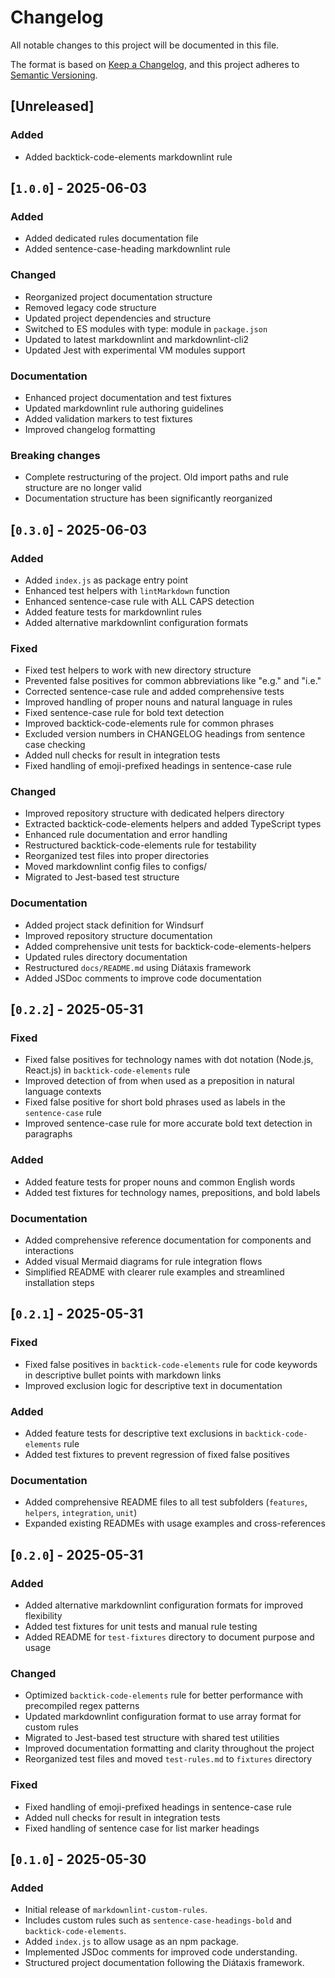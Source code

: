 <!-- markdownlint-disable MD024 -->

# Changelog

All notable changes to this project will be documented in this file.

The format is based on [Keep a Changelog](https://keepachangelog.com/en/1.0.0/),
and this project adheres to [Semantic Versioning](https://semver.org/spec/v2.0.0.html).

## [Unreleased]

### Added

- Added backtick-code-elements markdownlint rule

## [`1.0.0`] - 2025-06-03

### Added

- Added dedicated rules documentation file
- Added sentence-case-heading markdownlint rule

### Changed

- Reorganized project documentation structure
- Removed legacy code structure
- Updated project dependencies and structure
- Switched to ES modules with type: module in `package.json`
- Updated to latest markdownlint and markdownlint-cli2
- Updated Jest with experimental VM modules support

### Documentation

- Enhanced project documentation and test fixtures
- Updated markdownlint rule authoring guidelines
- Added validation markers to test fixtures
- Improved changelog formatting

### Breaking changes

- Complete restructuring of the project. Old import paths and rule structure are no longer valid
- Documentation structure has been significantly reorganized

## [`0.3.0`] - 2025-06-03

### Added

- Added `index.js` as package entry point
- Enhanced test helpers with `lintMarkdown` function
- Enhanced sentence-case rule with ALL CAPS detection
- Added feature tests for markdownlint rules
- Added alternative markdownlint configuration formats

### Fixed

- Fixed test helpers to work with new directory structure
- Prevented false positives for common abbreviations like "e.g." and "i.e."
- Corrected sentence-case rule and added comprehensive tests
- Improved handling of proper nouns and natural language in rules
- Fixed sentence-case rule for bold text detection
- Improved backtick-code-elements rule for common phrases
- Excluded version numbers in CHANGELOG headings from sentence case checking
- Added null checks for result in integration tests
- Fixed handling of emoji-prefixed headings in sentence-case rule

### Changed

- Improved repository structure with dedicated helpers directory
- Extracted backtick-code-elements helpers and added TypeScript types
- Enhanced rule documentation and error handling
- Restructured backtick-code-elements rule for testability
- Reorganized test files into proper directories
- Moved markdownlint config files to configs/
- Migrated to Jest-based test structure

### Documentation

- Added project stack definition for Windsurf
- Improved repository structure documentation
- Added comprehensive unit tests for backtick-code-elements-helpers
- Updated rules directory documentation
- Restructured `docs/README.md` using Diátaxis framework
- Added JSDoc comments to improve code documentation

## [`0.2.2`] - 2025-05-31

### Fixed

- Fixed false positives for technology names with dot notation (Node.js, React.js) in `backtick-code-elements` rule
- Improved detection of from when used as a preposition in natural language contexts
- Fixed false positive for short bold phrases used as labels in the `sentence-case` rule
- Improved sentence-case rule for more accurate bold text detection in paragraphs

### Added

- Added feature tests for proper nouns and common English words
- Added test fixtures for technology names, prepositions, and bold labels

### Documentation

- Added comprehensive reference documentation for components and interactions
- Added visual Mermaid diagrams for rule integration flows
- Simplified README with clearer rule examples and streamlined installation steps

## [`0.2.1`] - 2025-05-31

### Fixed

- Fixed false positives in `backtick-code-elements` rule for code keywords in descriptive bullet points with markdown links
- Improved exclusion logic for descriptive text in documentation

### Added

- Added feature tests for descriptive text exclusions in `backtick-code-elements` rule
- Added test fixtures to prevent regression of fixed false positives

### Documentation

- Added comprehensive README files to all test subfolders (`features`, `helpers`, `integration`, `unit`)
- Expanded existing READMEs with usage examples and cross-references

## [`0.2.0`] - 2025-05-31

### Added

- Added alternative markdownlint configuration formats for improved flexibility
- Added test fixtures for unit tests and manual rule testing
- Added README for `test-fixtures` directory to document purpose and usage

### Changed

- Optimized `backtick-code-elements` rule for better performance with precompiled regex patterns
- Updated markdownlint configuration format to use array format for custom rules
- Migrated to Jest-based test structure with shared test utilities
- Improved documentation formatting and clarity throughout the project
- Reorganized test files and moved `test-rules.md` to `fixtures` directory

### Fixed

- Fixed handling of emoji-prefixed headings in sentence-case rule
- Added null checks for result in integration tests
- Fixed handling of sentence case for list marker headings

## [`0.1.0`] - 2025-05-30

### Added

- Initial release of `markdownlint-custom-rules`.
- Includes custom rules such as `sentence-case-headings-bold` and `backtick-code-elements`.
- Added `index.js` to allow usage as an npm package.
- Implemented JSDoc comments for improved code understanding.
- Structured project documentation following the Diátaxis framework.
